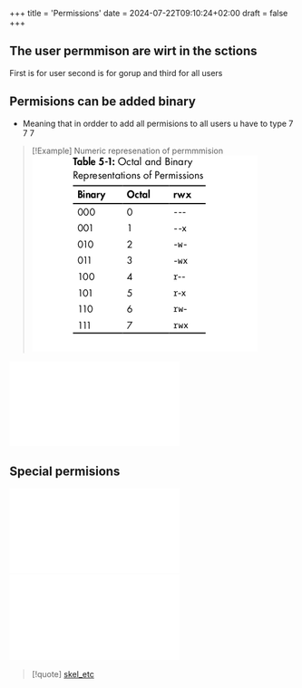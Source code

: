+++
title = 'Permissions'
date = 2024-07-22T09:10:24+02:00
draft = false
+++

## The user permmison are wirt in the sctions 
First is for user second is for gorup and third for all users 


## Permisions can be added   binary
- Meaning that in ordder to add  all permisions to all users u have to type 7 7 7 

>[!Example] Numeric represenation of permmmision 
>![Pasted_image_20230404214606.png](/static/Pasted_image_20230404214606.png)

![umask](/obisdian_ntoes/notes_obsidian/Linux/umask.md)
## Special permisions
![SUID](/obisdian_ntoes/notes_obsidian/Linux/SUID.md)
![SGID](/obisdian_ntoes/notes_obsidian/Linux/SGID.md)

>[!quote] [skel_etc](/etc/skel_etc.md)
